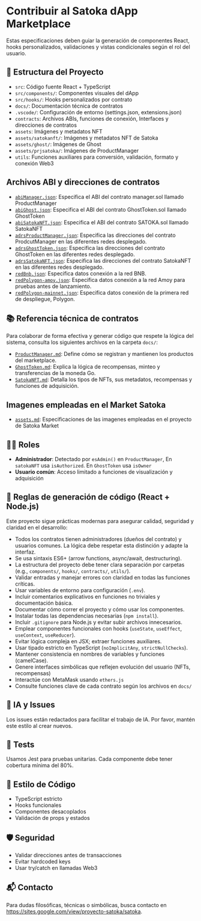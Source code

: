 # Contribuir al Satoka dApp Marketplace

Estas especificaciones deben guiar la generación de componentes React, hooks personalizados, validaciones y vistas condicionales según el rol del usuario.

## 🧭 Estructura del Proyecto

- `src`: Código fuente React + TypeScript
- `src/components/`: Componentes visuales del dApp
- `src/hooks/`: Hooks personalizados por contrato
- `docs/`: Documentación técnica de contratos
- `.vscode/`: Configuración de entorno (settings.json, extensions.json)
- `contracts`: Archivos ABIs, funciones de conexión, Interfaces y direcciones de contratos
- `assets`: Imágenes y metadatos NFT
- `assets/satokanft/`: Imágenes y metadatos NFT de Satoka
- `assets/ghost/`: Imágenes de Ghost
- `assets/prjsatoka/`: Imágenes de ProductManager
- `utils`: Funciones auxiliares para conversión, validación, formato y conexión Web3

## Archivos ABI y direcciones de contratos
- [`abiManager.json`](contracts/ProductManager.abi.json): Especifica el ABI del contrato manager.sol llamado ProductManager
- [`abiGhost.json`](contracts/GhostToken.abi.json): Especifica el ABI del contrato GhostToken.sol llamado GhostToken
- [`abiSatokaNFT.json`](contracts/SatokaNFT.abi.json): Especifica el ABI del contrato SATOKA.sol llamado SatokaNFT
- [`adrsProductManager.json`](contracts/ProductManager.adrs.json): Especifica las direcciones del contrato ProdcutManager en las diferentes redes desplegado.
- [`adrsGhostToken.json`](contracts/GhostToken.adrs.json): Especifica las direcciones del contrato GhostToken en las diferentes redes desplegado.
- [`adrsSatokaNFT.json`](contracts/SatokaNFT.adrs.json): Especifica las direcciones del contrato SatokaNFT en las diferentes redes desplegado.
- [`redBnb.json`](contracts/Bnb.red.json): Especifica datos conexión a la red BNB.
- [`redPolygon-amoy.json`](contracts/Amoy.red.json): Especifica datos conexión a la red Amoy para pruebas antes de lanzamiento.
- [`redPolygon-mainnet.json`](contracts/Polygon.red.json): Especifica datos conexión de la primera red de despliegue, Polygon. 

## 📚 Referencia técnica de contratos

Para colaborar de forma efectiva y generar código que respete la lógica del sistema, consulta los siguientes archivos en la carpeta `docs/`:

- [`ProductManager.md`](docs/ProductManager.md): Define cómo se registran y mantienen los productos del marketplace.
- [`GhostToken.md`](docs/GhostToken.md): Explica la lógica de recompensas, minteo y transferencias de la moneda Go.
- [`SatokaNFT.md`](docs/SatokaNFT.md): Detalla los tipos de NFTs, sus metadatos, recompensas y funciones de adquisición.

## Imagenes empleadas en el Market Satoka

- [`assets.md`](assets/assets.md): Especificaciones de las imagenes empleadas en el proyecto de Satoka Market

## 🧙‍♂️ Roles

- **Administrador**: Detectado por `esAdmin()` en `ProductManager`, En `satokaNFT` usa `isAuthorized`. En `GhostToken` usa `isOwner`
- **Usuario común**: Acceso limitado a funciones de visualización y adquisición

## 🧠 Reglas de generación de código (React + Node.js)

Este proyecto sigue prácticas modernas para asegurar calidad, seguridad y claridad en el desarrollo:

- Todos los contratos tienen administradores (dueños del contrato) y usuarios comunes. La lógica debe respetar esta distinción y adapte la interfaz.
- Se usa sintaxis ES6+ (arrow functions, async/await, destructuring).
- La estructura del proyecto debe tener clara separación por carpetas (e.g., `components/`, `hooks/`, `contracts/`, `utils/`).
- Validar entradas y manejar errores con claridad en todas las funciones críticas.
- Usar variables de entorno para configuración (`.env`).
- Incluir comentarios explicativos en funciones no triviales y documentación básica.
- Documentar cómo correr el proyecto y cómo usar los componentes.
- Instalar todas las dependencias necesarias (`npm install`).
- Incluir `.gitignore` para Node.js y evitar subir archivos innecesarios.
- Emplear componentes funcionales con hooks (`useState`, `useEffect`, `useContext`, `useReducer`).
- Evitar lógica compleja en JSX; extraer funciones auxiliares.
- Usar tipado estricto en TypeScript (`noImplicitAny`, `strictNullChecks`).
- Mantener consistencia en nombres de variables y funciones (camelCase).
- Genere interfaces simbólicas que reflejen evolución del usuario (NFTs, recompensas)
- Interactúe con MetaMask usando `ethers.js`
- Consulte funciones clave de cada contrato según los archivos en `docs/`

## 🧠 IA y Issues

Los issues están redactados para facilitar el trabajo de IA. Por favor, mantén este estilo al crear nuevos.

## 🧪 Tests

Usamos Jest para pruebas unitarias. Cada componente debe tener cobertura mínima del 80%.

## 🧼 Estilo de Código

- TypeScript estricto
- Hooks funcionales
- Componentes desacoplados
- Validación de props y estados

## 🛡️ Seguridad

- Validar direcciones antes de transacciones
- Evitar hardcoded keys
- Usar try/catch en llamadas Web3

## 📬 Contacto

Para dudas filosóficas, técnicas o simbólicas, busca contacto en https://sites.google.com/view/proyecto-satoka/satoka.
